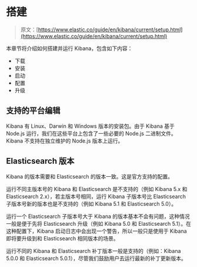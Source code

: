 # 搭建
> 原文：[https://www.elastic.co/guide/en/kibana/current/setup.html](https://www.elastic.co/guide/en/kibana/current/setup.html)

本章节将介绍如何搭建并运行 Kibana，包含如下内容：
- 下载
- 安装
- 启动
- 配置
- 升级

## 支持的平台编辑
Kibana 有 Linux、Darwin 和 Windows 版本的安装包。由于 Kibana 基于 Node.js 运行，我们在这些平台上包含了一些必要的 Node.js 二进制文件。Kibana 不支持在独立维护的 Node.js 版本上运行。

## Elasticsearch 版本
Kibana 的版本需要和 Elasticsearch 的版本一致。这是官方支持的配置。

运行不同主版本号的 Kibana 和 Elasticsearch 是不支持的（例如 Kibana 5.x 和 Elasticsearch 2.x），若主版本号相同，运行 Kibana 子版本号比 Elasticsearch 子版本号新的版本也是不支持的（例如 Kibana 5.1 和 Elasticsearch 5.0）。

运行一个 Elasticsearch 子版本号大于 Kibana 的版本基本不会有问题，这种情况一般是便于先将 Elasticsearch 升级（例如 Kibana 5.0 和 Elasticsearch 5.1）。在这种配置下，Kibana 启动日志中会出现一个警告，所以一般只是使用于 Kibana 即将要升级到和 Elasticsearch 相同版本的场景。

运行不同的 Kibana 和 Elasticsearch 补丁版本一般是支持的（例如：Kibana 5.0.0 和 Elasticsearch 5.0.1），尽管我们鼓励用户去运行最新的补丁更新版本。